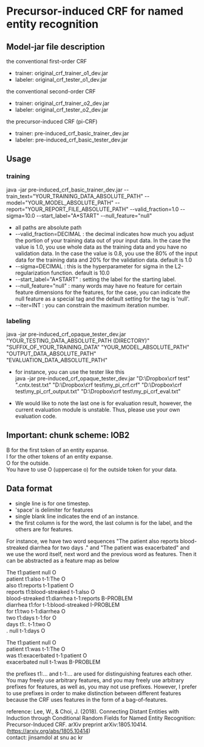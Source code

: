   
# Precursor-induced CRF for named entity recognition  
  
## Model-jar file description  
the conventional first-order CRF  
 - trainer: original_crf_trainer_o1_dev.jar  
 - labeler: original_crf_tester_o1_dev.jar  
  
the conventional second-order CRF  
 - trainer: original_crf_trainer_o2_dev.jar  
 - labeler: original_crf_tester_o2_dev.jar  
   
 the precursor-induced CRF (pi-CRF)  
 - trainer: pre-induced_crf_basic_trainer_dev.jar  
 - labeler: pre-induced_crf_basic_tester_dev.jar  
  
## Usage  
  
### training  
  
java -jar pre-induced_crf_basic_trainer_dev.jar --train_text="YOUR_TRAINING_DATA_ABSOLUTE_PATH" --model="YOUR_MODEL_ABSOLUTE_PATH" --report="YOUR_REPORT_FILE_ABSOLUTE_PATH" --valid_fraction=1.0 --sigma=10.0 --start_label="A*START" --null_feature="null"  
  
* all paths are absolute path  
* --valid_fraction=DECIMAL : the decimal indicates how much you adjust the portion of your training data out of your input data. In the case the value is 1.0, you use whole data as the training data and you have no validation data. In the case the value is 0.8, you use the 80% of the input data for the training data and 20% for the validation data. default is 1.0  
* --sigma=DECIMAL : this is the hyperparameter for sigma in the L2-regularization function. default is 10.0  
* --start_label="A*START" : setting the label for the starting label.  
* --null_feature="null" : many words may have no feature for certain feature dimensions for the features, for the case, you can indicate the null feature as a special tag and the default setting for the tag is 'null'.    
* --iter=INT : you can constrain the maximum iteration number.  
  
### labeling  
  
java -jar pre-induced_crf_opaque_tester_dev.jar "YOUR_TESTING_DATA_ABSOLUTE_PATH (DIRECTORY)" "SUFFIX_OF_YOUR_TRAINING_DATA" "YOUR_MODEL_ABSOLUTE_PATH" "OUTPUT_DATA_ABSOLUTE_PATH" "EVALUATION_DATA_ABSOLUTE_PATH"  
   
 * for instance, you can use the tester like this  
 java -jar pre-induced_crf_opaque_tester_dev.jar "D:\Dropbox\crf test" ".cntx.test.txt" "D:\Dropbox\crf test\my_pi_crf.crf" "D:\Dropbox\crf test\my_pi_crf_output.txt" "D:\Dropbox\crf test\my_pi_crf_eval.txt"  
   
 * We would like to note the last one is for evaluation result, however, the current evaluation module is unstable. Thus, please use your own evaluation code.  
   
 ## Important: chunk scheme: IOB2  
 B for the first token of an entity expanse.  
 I for the other tokens of an entity expanse.  
 O for the outside.  
 You have to use O (uppercase o) for the outside token for your data.  
   
 ## Data format  
 - single line is for one timestep.  
 - 'space' is delimiter for features  
 - single blank line indicates the end of an instance.  
 - the first column is for the word, the last column is for the label, and the others are for features.  
   
 For instance, we have two word sequences "The patient also reports blood-streaked diarrhea for two days ." and "The patient was exacerbated" and we use the word itself, next word and the previous word as features. Then it can be abstracted as a feature map as below  
 
 The t1:patient null O  
 patient t1:also t-1:The O  
 also t1:reports t-1:patient O  
 reports t1:blood-streaked t-1:also O  
 blood-streaked t1:diarrhea t-1:reports B-PROBLEM  
 diarrhea t1:for t-1:blood-streaked I-PROBLEM  
 for t1:two t-1:diarrhea O  
 two t1:days t-1:for O  
 days t1:. t-1:two O  
 . null t-1:days O  
   
 The t1:patient null O  
 patient t1:was t-1:The O  
 was t1:exacerbated t-1:patient O  
 exacerbated null t-1:was B-PROBLEM  
   
 the prefixes t1:... and t-1:... are used for distinguishing features each other. You may freely use arbitrary features, and you may freely use arbitrary prefixes for features, as well as, you may not use prefixes. However, I prefer to use prefixes in order to make distinction between different features because the CRF uses features in the form of a bag-of-features.   
   
  
reference: Lee, W., & Choi, J. (2018). Connecting Distant Entities with Induction through Conditional Random Fields for Named Entity Recognition: Precursor-Induced CRF. arXiv preprint arXiv:1805.10414. (https://arxiv.org/abs/1805.10414)  
contact: jinsamdol at snu ac kr
